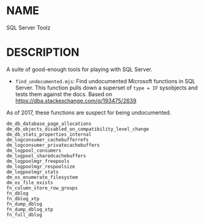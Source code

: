NAME
====

SQL Server Toolz

DESCRIPTION
====

A suite of good-enough tools for playing with SQL Server.

* `find_undocumented.mjs`: Find undocumented Microsoft functions in SQL Server.
	This function pulls down a superset of `type = IF` sysobjects and tests them against the
	docs.  Based on https://dba.stackexchange.com/q/193475/2639

As of 2017, these functions are suspect for being undocumented.

```
dm_db_database_page_allocations
dm_db_objects_disabled_on_compatibility_level_change
dm_db_stats_properties_internal
dm_logconsumer_cachebufferrefs
dm_logconsumer_privatecachebuffers
dm_logpool_consumers
dm_logpool_sharedcachebuffers
dm_logpoolmgr_freepools
dm_logpoolmgr_respoolsize
dm_logpoolmgr_stats
dm_os_enumerate_filesystem
dm_os_file_exists
fn_column_store_row_groups
fn_dblog
fn_dblog_xtp
fn_dump_dblog
fn_dump_dblog_xtp
fn_full_dblog
```


